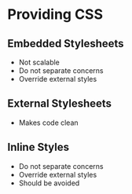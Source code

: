 # Providing CSS

## Embedded Stylesheets
  - Not scalable
  - Do not separate concerns
  - Override external styles
  
## External Stylesheets
  - Makes code clean

## Inline Styles
  - Do not separate concerns
  - Override external styles
  - Should be avoided